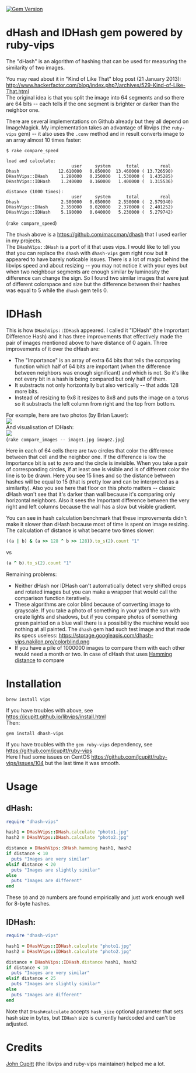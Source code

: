 [![Gem Version](https://badge.fury.io/rb/dhash-vips.svg)](http://badge.fury.io/rb/dhash-vips)  

# dHash and IDHash gem powered by ruby-vips

The "dHash" is an algorithm of hashing that can be used for measuring the similarity of two images.

You may read about it in "Kind of Like That" blog post (21 January 2013): http://www.hackerfactor.com/blog/index.php?/archives/529-Kind-of-Like-That.html  
The original idea is that you split the image into 64 segments and so there are 64 bits -- each tells if the one segment is brighter or darker than the neighbor one.

There are several implementations on Github already but they all depend on ImageMagick. My implementation takes an advantage of libvips (the `ruby-vips` gem) -- it also uses the `.conv` method and in result converts image to an array almost 10 times faster:
```
$ rake compare_speed

load and calculate:
                         user     system      total        real
Dhash               12.610000   0.850000  13.460000 ( 13.726590)
DHashVips::DHash     1.280000   0.250000   1.530000 (  1.435285)
DHashVips::IDHash    1.240000   0.160000   1.400000 (  1.315536)

distance (1000 times):
                         user     system      total        real
Dhash                2.500000   0.050000   2.550000 (  2.579340)
DHashVips::DHash     2.350000   0.020000   2.370000 (  2.401252)
DHashVips::IDHash    5.190000   0.040000   5.230000 (  5.279742)
```
(`rake compare_speed`)

The `Dhash` above is a https://github.com/maccman/dhash that I used earlier in my projects.  
The `DHashVips::DHash` is a port of it that uses vips. I would like to tell you that you can replace the `dhash` with `dhash-vips` gem right now but it appeared to have barely noticable issues. There is a lot of magic behind the libvips speed and about resizing -- you may not notice it with your eyes but when two neighbour segments are enough similar by luminosity the difference can change the sign. So I found two similar images that were just of different colorspace and size but the difference between their hashes was equal to 5 while the `dhash` gem tells 0.

# IDHash

This is how `DHashVips::IDHash` appeared. I called it "IDHash" (the Imprortant Difference Hash) and it has three improvements that effectively made the pair of images mentioned above to have distance of 0 again. Three improvements of it over the dHash are:  
* The "Importance" is an array of extra 64 bits that tells the comparing function which half of 64 bits are important (when the difference between neighbors was enough significant) and which is not. So it's like not every bit in a hash is being compared but only half of them.
* It substracts not only horizontally but also vertically -- that adds 128 more bits.
* Instead of resizing to 9x8 it resizes to 8x8 and puts the image on a torus so it substracts the left column from right and the top from bottom.

For example, here are two photos (by Brian Lauer):  
![](https://storage.googleapis.com/dhash-vips.nakilon.pro/idhash_example_in.png)  
And visualisation of IDHash:  
![](https://storage.googleapis.com/dhash-vips.nakilon.pro/idhash_example_out.png)  
(`rake compare_images -- image1.jpg image2.jpg`)

Here in each of 64 cells there are two circles that color the difference between that cell and the neighbor one. If the difference is low the Importance bit is set to zero and the circle is invisible. When you take a pair of corresponding circles, if at least one is visible and is of different color the line is to be drawn. Here you see 15 lines and so the distance between hashes will be equal to 15 (that is pretty low and can be interpreted as a similarity). Also you see here that floor on this photo matters -- classic dHash won't see that it's darker than wall because it's comparing only horizontal neighbors. Also it sees the Important difference between the very right and left columns because the wall has a slow but visible gradient.

You can see in hash calculation benchmark that these improvements didn't make it slower than dHash because most of time is spent on image resizing. The calculation of distance is what became two times slower:
```ruby
((a | b) & (a >> 128 ^ b >> 128)).to_s(2).count "1"
```
vs
```ruby
(a ^ b).to_s(2).count "1"
```

Remaining problems:  
* Neither dHash nor IDHash can't automatically detect very shifted crops and rotated images but you can make a wrapper that would call the comparison function iteratively.  
* These algorithms are color blind because of converting image to grayscale. If you take a photo of something in your yard the sun with create lights and shadows, but if you compare photos of something green painted on a blue wall there is a possibility the machine would see nothing at all painted. The `dhash` gem had such test image and that made its specs useless: https://storage.googleapis.com/dhash-vips.nakilon.pro/colorblind.png  
* If you have a pile of 1000000 images to compare them with each other would need a month or two. In case of dHash that uses [Hamming distance](https://en.wikipedia.org/wiki/Hamming_distance) to compare 

# Installation

    brew install vips

If you have troubles with above, see https://jcupitt.github.io/libvips/install.html  
Then:

    gem install dhash-vips

If you have troubles with the `gem ruby-vips` dependency, see https://github.com/jcupitt/ruby-vips  
Here I had some issues on CentOS https://github.com/jcupitt/ruby-vips/issues/104 but the last time it was smooth.

# Usage

## dHash:

```ruby
require "dhash-vips"

hash1 = DHashVips::DHash.calculate "photo1.jpg"
hash2 = DHashVips::DHash.calculate "photo2.jpg"

distance = DHashVips::DHash.hamming hash1, hash2
if distance < 10
  puts "Images are very similar"
elsif distance < 20
  puts "Images are slightly similar"
else
  puts "Images are different"
end
```

These `10` and `20` numbers are found empirically and just work enough well for 8-byte hashes.

## IDHash:

```ruby
require "dhash-vips"

hash1 = DHashVips::IDHash.calculate "photo1.jpg"
hash2 = DHashVips::IDHash.calculate "photo2.jpg"

distance = DHashVips::IDHash.distance hash1, hash2
if distance < 10
  puts "Images are very similar"
elsif distance < 25
  puts "Images are slightly similar"
else
  puts "Images are different"
end
```

Note that `DHash#calculate` accepts `hash_size` optional parameter that sets hash size in bytes, but `IDHash` size is currently hardcoded and can't be adjusted.

# Credits

[John Cupitt](https://github.com/jcupitt) (the libvips and ruby-vips maintainer) helped me a lot.
